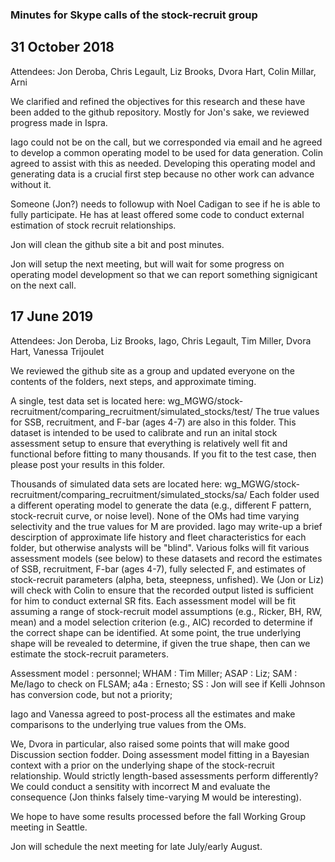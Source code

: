 ### Minutes for Skype calls of the stock-recruit group

## 31 October 2018
Attendees:   Jon Deroba, Chris Legault, Liz Brooks, Dvora Hart, Colin Millar, Arni

We clarified and refined the objectives for this research and these have been added to the github repository.  Mostly for Jon's sake, we reviewed progress made in Ispra.

Iago could not be on the call, but we corresponded via email and he agreed to develop a common operating model to be used for data generation.  Colin agreed to assist with this as needed.  Developing this operating model and generating data is a crucial first step because no other work can advance without it.

Someone (Jon?) needs to followup with Noel Cadigan to see if he is able to fully participate.  He has at least offered some code to conduct external estimation of stock recruit relationships.

Jon will clean the github site a bit and post minutes.

Jon will setup the next meeting, but will wait for some progress on operating model development so that we can report something signigicant on the next call.

## 17 June 2019
Attendees: Jon Deroba, Liz Brooks, Iago, Chris Legault, Tim Miller, Dvora Hart, Vanessa Trijoulet

We reviewed the github site as a group and updated everyone on the contents of the folders, next steps, and approximate timing.

A single, test data set is located here: wg_MGWG/stock-recruitment/comparing_recruitment/simulated_stocks/test/
The true values for SSB, recruitment, and F-bar (ages 4-7) are also in this folder.  This dataset is intended to be used to calibrate and run an inital stock assessment setup to ensure that everything is relatively well fit and functional before fitting to many thousands.  If you fit to the test case, then please post your results in this folder.

Thousands of simulated data sets are located here: wg_MGWG/stock-recruitment/comparing_recruitment/simulated_stocks/sa/
Each folder used a different operating model to generate the data (e.g., different F pattern, stock-recruit curve, or noise level).  None of the OMs had time varying selectivity and the true values for M are provided.  Iago may write-up a brief descirption of approximate life history and fleet characteristics for each folder, but otherwise analysts will be "blind".  Various folks will fit various assessment models (see below) to these datasets and record the estimates of SSB, recruitment, F-bar (ages 4-7), fully selected F, and estimates of stock-recruit parameters (alpha, beta, steepness, unfished).  We (Jon or Liz) will check with Colin to ensure that the recorded output listed is sufficient for him to conduct external SR fits.  Each assessment model will be fit assuming a range of stock-recruit model assumptions (e.g., Ricker, BH, RW, mean) and a model selection criterion (e.g., AIC) recorded to determine if the correct shape can be identified.  At some point, the true underlying shape will be revealed to determine, if given the true shape, then can we estimate the stock-recruit parameters.

Assessment model : personnel;
WHAM : Tim Miller;
ASAP : Liz;
SAM  : Me/Iago to check on FLSAM;
a4a  : Ernesto;
SS   : Jon will see if Kelli Johnson has conversion code, but not a priority;

Iago and Vanessa agreed to post-process all the estimates and make comparisons to the underlying true values from the OMs.

We, Dvora in particular, also raised some points that will make good Discussion section fodder.  Doing assessment model fitting in a Bayesian context with a prior on the underlying shape of the stock-recruit relationship.  Would strictly length-based assessments perform differently?  We could conduct a sensitity with incorrect M and evaluate the consequence (Jon thinks falsely time-varying M would be interesting).

We hope to have some results processed before the fall Working Group meeting in Seattle.

Jon will schedule the next meeting for late July/early August.







